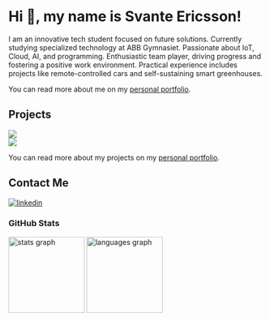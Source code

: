 # Hi 👋, my name is Svante Ericsson!
I am an innovative tech student focused on future solutions. Currently studying specialized technology at ABB Gymnasiet. Passionate about IoT, Cloud, AI, and programming. Enthusiastic team player, driving progress and fostering a positive work environment. Practical experience includes projects like remote-controlled cars and self-sustaining smart greenhouses.

You can read more about me on my [personal portfolio](https://svasim1.github.io/).

## Projects
<div>
  <div>
    <a href="https://github.com/svasim1/driverbot">
      <img src="https://github-readme-stats-sigma-five.vercel.app/api/pin/?username=svasim1&repo=driverbot&theme=dark" />
    </a>
  </div>
  <div>
    <a href="https://github.com/svasim1/mdu-python-dva128">
      <img src="https://github-readme-stats-sigma-five.vercel.app/api/pin/?username=svasim1&repo=mdu-python-dva128&theme=dark" />
    </a>
  </div>
</div>

You can read more about my projects on my [personal portfolio](https://svasim1.github.io/).

## Contact Me
[![linkedin](https://img.shields.io/badge/linkedin-0A66C2?style=for-the-badge&logo=linkedin&logoColor=white)](https://www.linkedin.com/in/svante-ericsson-2025ab23b/)

### GitHub Stats
<div align="left">
  <img src="https://github-readme-stats.vercel.app/api?hide_title=false&hide_rank=false&show_icons=true&include_all_commits=true&count_private=true&disable_animations=false&theme=dark&locale=en&hide_border=true&username=svasim1" height="150" alt="stats graph"  />
  <img src="https://github-readme-stats.vercel.app/api/top-langs?locale=en&hide_title=false&layout=compact&card_width=320&langs_count=5&theme=dark&hide_border=true&username=svasim1" height="150" alt="languages graph"/>
</div>
